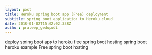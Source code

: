 ```yaml
---
layout: post
title: Heroku spring boot app (Free) deployment
subtitle: spring boot application to Heroku cloud
date: 2018-01-02T15:02:02.338Z
author: prateep_gedupudi
---
```

deploy spring boot app to heroku
free spring boot hosting
spring boot heroku example
Free spring boot hosting 
